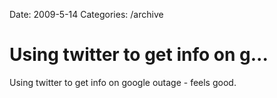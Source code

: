 Date: 2009-5-14
Categories: /archive

# Using twitter to get info on g...

Using twitter to get info on google outage - feels good.
